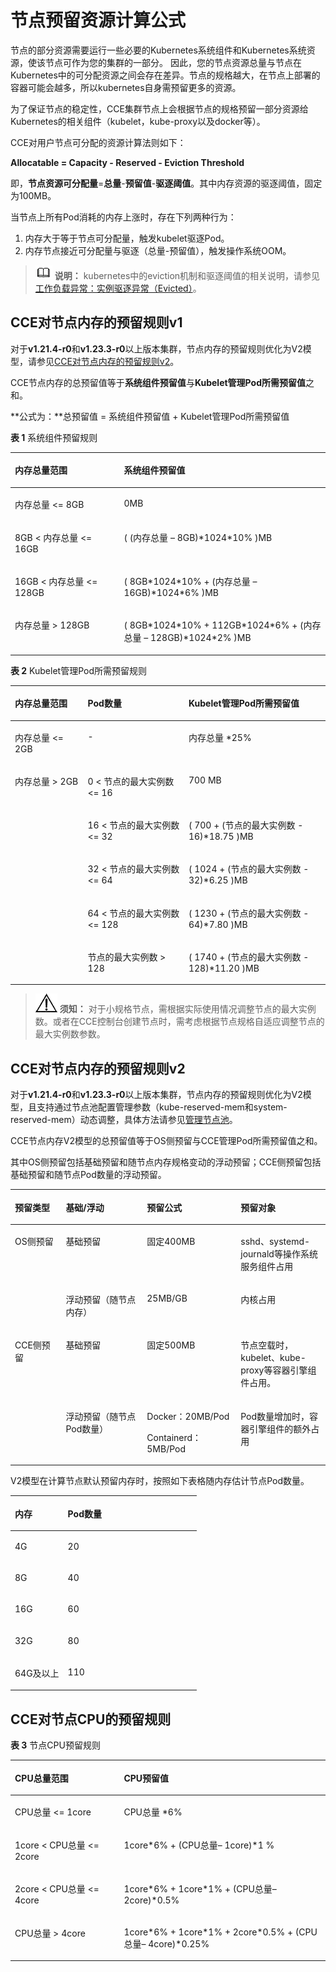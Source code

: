 # 节点预留资源计算公式<a name="cce_10_0178"></a>

节点的部分资源需要运行一些必要的Kubernetes系统组件和Kubernetes系统资源，使该节点可作为您的集群的一部分。 因此，您的节点资源总量与节点在Kubernetes中的可分配资源之间会存在差异。节点的规格越大，在节点上部署的容器可能会越多，所以kubernetes自身需预留更多的资源。

为了保证节点的稳定性，CCE集群节点上会根据节点的规格预留一部分资源给Kubernetes的相关组件（kubelet，kube-proxy以及docker等）。

CCE对用户节点可分配的资源计算法则如下：

**Allocatable = Capacity - Reserved - Eviction Threshold**

即，**节点资源可分配量**=**总量**-**预留值**-**驱逐阈值**。其中内存资源的驱逐阈值，固定为100MB。

当节点上所有Pod消耗的内存上涨时，存在下列两种行为：

1.  内存大于等于节点可分配量，触发kubelet驱逐Pod。
2.  内存节点接近可分配量与驱逐（总量-预留值），触发操作系统OOM。

>![](public_sys-resources/icon-note.gif) **说明：** 
>kubernetes中的eviction机制和驱逐阈值的相关说明，请参见[工作负载异常：实例驱逐异常（Evicted）](https://support.huaweicloud.com/cce_faq/cce_faq_00209.html)。

## CCE对节点内存的预留规则v1<a name="section16856143934620"></a>

对于**v1.21.4-r0**和**v1.23.3-r0**以上版本集群，节点内存的预留规则优化为V2模型，请参见[CCE对节点内存的预留规则v2](#section156741258145010)。

CCE节点内存的总预留值等于**系统组件预留值**与**Kubelet管理Pod所需预留值**之和。

**公式为：**总预留值 = 系统组件预留值 + Kubelet管理Pod所需预留值

**表 1**  系统组件预留规则

<a name="table19962121035915"></a>
<table><thead align="left"><tr id="row15963910105914"><th class="cellrowborder" valign="top" width="34.61%" id="mcps1.2.3.1.1"><p id="p1696331012593"><a name="p1696331012593"></a><a name="p1696331012593"></a>内存总量范围</p>
</th>
<th class="cellrowborder" valign="top" width="65.39%" id="mcps1.2.3.1.2"><p id="p396381013598"><a name="p396381013598"></a><a name="p396381013598"></a>系统组件预留值</p>
</th>
</tr>
</thead>
<tbody><tr id="row496381016596"><td class="cellrowborder" valign="top" width="34.61%" headers="mcps1.2.3.1.1 "><p id="p9426281054"><a name="p9426281054"></a><a name="p9426281054"></a>内存总量 &lt;= 8GB</p>
</td>
<td class="cellrowborder" valign="top" width="65.39%" headers="mcps1.2.3.1.2 "><p id="p7963161019593"><a name="p7963161019593"></a><a name="p7963161019593"></a>0MB</p>
</td>
</tr>
<tr id="row596315106595"><td class="cellrowborder" valign="top" width="34.61%" headers="mcps1.2.3.1.1 "><p id="p1963161014599"><a name="p1963161014599"></a><a name="p1963161014599"></a>8GB &lt; 内存总量 &lt;= 16GB</p>
</td>
<td class="cellrowborder" valign="top" width="65.39%" headers="mcps1.2.3.1.2 "><p id="p10963510135919"><a name="p10963510135919"></a><a name="p10963510135919"></a>( (内存总量 – 8GB)*1024*10% )MB</p>
</td>
</tr>
<tr id="row17963410125919"><td class="cellrowborder" valign="top" width="34.61%" headers="mcps1.2.3.1.1 "><p id="p0963111055917"><a name="p0963111055917"></a><a name="p0963111055917"></a>16GB &lt; 内存总量 &lt;= 128GB</p>
</td>
<td class="cellrowborder" valign="top" width="65.39%" headers="mcps1.2.3.1.2 "><p id="p1896314102596"><a name="p1896314102596"></a><a name="p1896314102596"></a>( 8GB*1024*10% + (内存总量 – 16GB)*1024*6% )MB</p>
</td>
</tr>
<tr id="row189631910175912"><td class="cellrowborder" valign="top" width="34.61%" headers="mcps1.2.3.1.1 "><p id="p8963710135918"><a name="p8963710135918"></a><a name="p8963710135918"></a>内存总量 &gt; 128GB</p>
</td>
<td class="cellrowborder" valign="top" width="65.39%" headers="mcps1.2.3.1.2 "><p id="p10963510105914"><a name="p10963510105914"></a><a name="p10963510105914"></a>( 8GB*1024*10% + 112GB*1024*6% + (内存总量 – 128GB)*1024*2% )MB</p>
</td>
</tr>
</tbody>
</table>

**表 2**  Kubelet管理Pod所需预留规则

<a name="table124614211528"></a>
<table><thead align="left"><tr id="row446112112218"><th class="cellrowborder" valign="top" width="23.122312231223123%" id="mcps1.2.4.1.1"><p id="p4461521121"><a name="p4461521121"></a><a name="p4461521121"></a>内存总量范围</p>
</th>
<th class="cellrowborder" valign="top" width="32.023202320232016%" id="mcps1.2.4.1.2"><p id="p1461142111216"><a name="p1461142111216"></a><a name="p1461142111216"></a>Pod数量</p>
</th>
<th class="cellrowborder" valign="top" width="44.85448544854486%" id="mcps1.2.4.1.3"><p id="p1746117210214"><a name="p1746117210214"></a><a name="p1746117210214"></a>Kubelet管理Pod所需预留值</p>
</th>
</tr>
</thead>
<tbody><tr id="row1246132112212"><td class="cellrowborder" valign="top" width="23.122312231223123%" headers="mcps1.2.4.1.1 "><p id="p84615211023"><a name="p84615211023"></a><a name="p84615211023"></a>内存总量 &lt;= 2GB</p>
</td>
<td class="cellrowborder" valign="top" width="32.023202320232016%" headers="mcps1.2.4.1.2 "><p id="p7461321028"><a name="p7461321028"></a><a name="p7461321028"></a>-</p>
</td>
<td class="cellrowborder" valign="top" width="44.85448544854486%" headers="mcps1.2.4.1.3 "><p id="p1046152115213"><a name="p1046152115213"></a><a name="p1046152115213"></a>内存总量 *25%</p>
</td>
</tr>
<tr id="row1346142120210"><td class="cellrowborder" rowspan="5" valign="top" width="23.122312231223123%" headers="mcps1.2.4.1.1 "><p id="p1846192112212"><a name="p1846192112212"></a><a name="p1846192112212"></a>内存总量 &gt; 2GB</p>
</td>
<td class="cellrowborder" valign="top" width="32.023202320232016%" headers="mcps1.2.4.1.2 "><p id="p74611219215"><a name="p74611219215"></a><a name="p74611219215"></a>0 &lt; 节点的最大实例数 &lt;= 16</p>
</td>
<td class="cellrowborder" valign="top" width="44.85448544854486%" headers="mcps1.2.4.1.3 "><p id="p84617211218"><a name="p84617211218"></a><a name="p84617211218"></a>700 MB</p>
</td>
</tr>
<tr id="row1461152112217"><td class="cellrowborder" valign="top" headers="mcps1.2.4.1.1 "><p id="p94619211127"><a name="p94619211127"></a><a name="p94619211127"></a>16 &lt; 节点的最大实例数 &lt;= 32</p>
</td>
<td class="cellrowborder" valign="top" headers="mcps1.2.4.1.2 "><p id="p146132117210"><a name="p146132117210"></a><a name="p146132117210"></a>( 700 + (节点的最大实例数 - 16)*18.75 )MB</p>
</td>
</tr>
<tr id="row154613212210"><td class="cellrowborder" valign="top" headers="mcps1.2.4.1.1 "><p id="p4461192117218"><a name="p4461192117218"></a><a name="p4461192117218"></a>32 &lt; 节点的最大实例数 &lt;= 64</p>
</td>
<td class="cellrowborder" valign="top" headers="mcps1.2.4.1.2 "><p id="p346182112217"><a name="p346182112217"></a><a name="p346182112217"></a>( 1024 + (节点的最大实例数 - 32)*6.25 )MB</p>
</td>
</tr>
<tr id="row2461102112217"><td class="cellrowborder" valign="top" headers="mcps1.2.4.1.1 "><p id="p124615212021"><a name="p124615212021"></a><a name="p124615212021"></a>64 &lt; 节点的最大实例数 &lt;= 128</p>
</td>
<td class="cellrowborder" valign="top" headers="mcps1.2.4.1.2 "><p id="p114611121626"><a name="p114611121626"></a><a name="p114611121626"></a>( 1230 + (节点的最大实例数 - 64)*7.80 )MB</p>
</td>
</tr>
<tr id="row64617211826"><td class="cellrowborder" valign="top" headers="mcps1.2.4.1.1 "><p id="p846218211324"><a name="p846218211324"></a><a name="p846218211324"></a>节点的最大实例数 &gt; 128</p>
</td>
<td class="cellrowborder" valign="top" headers="mcps1.2.4.1.2 "><p id="p1462162111214"><a name="p1462162111214"></a><a name="p1462162111214"></a>( 1740 + (节点的最大实例数 - 128)*11.20 )MB</p>
</td>
</tr>
</tbody>
</table>

>![](public_sys-resources/icon-notice.gif) **须知：** 
>对于小规格节点，需根据实际使用情况调整节点的最大实例数。或者在CCE控制台创建节点时，需考虑根据节点规格自适应调整节点的最大实例数参数。

## CCE对节点内存的预留规则v2<a name="section156741258145010"></a>

对于**v1.21.4-r0**和**v1.23.3-r0**以上版本集群，节点内存的预留规则优化为V2模型，且支持通过节点池配置管理参数（kube-reserved-mem和system-reserved-mem）动态调整，具体方法请参见[管理节点池](管理节点池.md)。

CCE节点内存V2模型的总预留值等于OS侧预留与CCE管理Pod所需预留值之和。

其中OS侧预留包括基础预留和随节点内存规格变动的浮动预留；CCE侧预留包括基础预留和随节点Pod数量的浮动预留。

<a name="table1061012595214"></a>
<table><thead align="left"><tr id="row186517555218"><th class="cellrowborder" valign="top" width="16.14838516148385%" id="mcps1.1.5.1.1"><p id="p265117518526"><a name="p265117518526"></a><a name="p265117518526"></a>预留类型</p>
</th>
<th class="cellrowborder" valign="top" width="25.77742225777422%" id="mcps1.1.5.1.2"><p id="p16651125165213"><a name="p16651125165213"></a><a name="p16651125165213"></a>基础/浮动</p>
</th>
<th class="cellrowborder" valign="top" width="29.75702429757024%" id="mcps1.1.5.1.3"><p id="p8651175175213"><a name="p8651175175213"></a><a name="p8651175175213"></a>预留公式</p>
</th>
<th class="cellrowborder" valign="top" width="28.317168283171686%" id="mcps1.1.5.1.4"><p id="p13651454524"><a name="p13651454524"></a><a name="p13651454524"></a>预留对象</p>
</th>
</tr>
</thead>
<tbody><tr id="row1565111510525"><td class="cellrowborder" rowspan="2" valign="top" width="16.14838516148385%" headers="mcps1.1.5.1.1 "><p id="p1065110515527"><a name="p1065110515527"></a><a name="p1065110515527"></a>OS侧预留</p>
</td>
<td class="cellrowborder" valign="top" width="25.77742225777422%" headers="mcps1.1.5.1.2 "><p id="p19651155135214"><a name="p19651155135214"></a><a name="p19651155135214"></a>基础预留</p>
</td>
<td class="cellrowborder" valign="top" width="29.75702429757024%" headers="mcps1.1.5.1.3 "><p id="p26511520521"><a name="p26511520521"></a><a name="p26511520521"></a>固定400MB</p>
</td>
<td class="cellrowborder" valign="top" width="28.317168283171686%" headers="mcps1.1.5.1.4 "><p id="p116511516525"><a name="p116511516525"></a><a name="p116511516525"></a>sshd、systemd-journald等操作系统服务组件占用</p>
</td>
</tr>
<tr id="row86513545216"><td class="cellrowborder" valign="top" headers="mcps1.1.5.1.1 "><p id="p765195115213"><a name="p765195115213"></a><a name="p765195115213"></a>浮动预留（随节点内存）</p>
</td>
<td class="cellrowborder" valign="top" headers="mcps1.1.5.1.2 "><p id="p86511158527"><a name="p86511158527"></a><a name="p86511158527"></a>25MB/GB</p>
</td>
<td class="cellrowborder" valign="top" headers="mcps1.1.5.1.3 "><p id="p065116515524"><a name="p065116515524"></a><a name="p065116515524"></a>内核占用</p>
</td>
</tr>
<tr id="row146511511527"><td class="cellrowborder" rowspan="2" valign="top" width="16.14838516148385%" headers="mcps1.1.5.1.1 "><p id="p20651354525"><a name="p20651354525"></a><a name="p20651354525"></a>CCE侧预留</p>
</td>
<td class="cellrowborder" valign="top" width="25.77742225777422%" headers="mcps1.1.5.1.2 "><p id="p565175115213"><a name="p565175115213"></a><a name="p565175115213"></a>基础预留</p>
</td>
<td class="cellrowborder" valign="top" width="29.75702429757024%" headers="mcps1.1.5.1.3 "><p id="p86511258527"><a name="p86511258527"></a><a name="p86511258527"></a>固定500MB</p>
</td>
<td class="cellrowborder" valign="top" width="28.317168283171686%" headers="mcps1.1.5.1.4 "><p id="p1265118517521"><a name="p1265118517521"></a><a name="p1265118517521"></a>节点空载时， kubelet、kube-proxy等容器引擎组件占用。</p>
</td>
</tr>
<tr id="row86524555219"><td class="cellrowborder" valign="top" headers="mcps1.1.5.1.1 "><p id="p1665215575214"><a name="p1665215575214"></a><a name="p1665215575214"></a>浮动预留（随节点Pod数量）</p>
</td>
<td class="cellrowborder" valign="top" headers="mcps1.1.5.1.2 "><p id="p13652175135212"><a name="p13652175135212"></a><a name="p13652175135212"></a>Docker：20MB/Pod</p>
<p id="p146526519529"><a name="p146526519529"></a><a name="p146526519529"></a>Containerd：5MB/Pod</p>
</td>
<td class="cellrowborder" valign="top" headers="mcps1.1.5.1.3 "><p id="p865295185219"><a name="p865295185219"></a><a name="p865295185219"></a>Pod数量增加时，容器引擎组件的额外占用</p>
</td>
</tr>
</tbody>
</table>

V2模型在计算节点默认预留内存时，按照如下表格随内存估计节点Pod数量。

<a name="table1710310156526"></a>
<table><thead align="left"><tr id="row513581518529"><th class="cellrowborder" valign="top" width="28.4%" id="mcps1.1.3.1.1"><p id="p1135115115220"><a name="p1135115115220"></a><a name="p1135115115220"></a>内存</p>
</th>
<th class="cellrowborder" valign="top" width="71.6%" id="mcps1.1.3.1.2"><p id="p91356155525"><a name="p91356155525"></a><a name="p91356155525"></a>Pod数量</p>
</th>
</tr>
</thead>
<tbody><tr id="row12135815115220"><td class="cellrowborder" valign="top" width="28.4%" headers="mcps1.1.3.1.1 "><p id="p4135815115215"><a name="p4135815115215"></a><a name="p4135815115215"></a>4G</p>
</td>
<td class="cellrowborder" valign="top" width="71.6%" headers="mcps1.1.3.1.2 "><p id="p1113517152524"><a name="p1113517152524"></a><a name="p1113517152524"></a>20</p>
</td>
</tr>
<tr id="row91351715165213"><td class="cellrowborder" valign="top" width="28.4%" headers="mcps1.1.3.1.1 "><p id="p4135201585212"><a name="p4135201585212"></a><a name="p4135201585212"></a>8G</p>
</td>
<td class="cellrowborder" valign="top" width="71.6%" headers="mcps1.1.3.1.2 "><p id="p9135171575210"><a name="p9135171575210"></a><a name="p9135171575210"></a>40</p>
</td>
</tr>
<tr id="row15135615165214"><td class="cellrowborder" valign="top" width="28.4%" headers="mcps1.1.3.1.1 "><p id="p2135151513528"><a name="p2135151513528"></a><a name="p2135151513528"></a>16G</p>
</td>
<td class="cellrowborder" valign="top" width="71.6%" headers="mcps1.1.3.1.2 "><p id="p1513551575217"><a name="p1513551575217"></a><a name="p1513551575217"></a>60</p>
</td>
</tr>
<tr id="row913511535219"><td class="cellrowborder" valign="top" width="28.4%" headers="mcps1.1.3.1.1 "><p id="p1713512156525"><a name="p1713512156525"></a><a name="p1713512156525"></a>32G</p>
</td>
<td class="cellrowborder" valign="top" width="71.6%" headers="mcps1.1.3.1.2 "><p id="p6135515105210"><a name="p6135515105210"></a><a name="p6135515105210"></a>80</p>
</td>
</tr>
<tr id="row101359151524"><td class="cellrowborder" valign="top" width="28.4%" headers="mcps1.1.3.1.1 "><p id="p10135515195219"><a name="p10135515195219"></a><a name="p10135515195219"></a>64G及以上</p>
</td>
<td class="cellrowborder" valign="top" width="71.6%" headers="mcps1.1.3.1.2 "><p id="p1413541505216"><a name="p1413541505216"></a><a name="p1413541505216"></a>110</p>
</td>
</tr>
</tbody>
</table>

## CCE对节点CPU的预留规则<a name="section65041914716"></a>

**表 3**  节点CPU预留规则

<a name="table17922413344"></a>
<table><thead align="left"><tr id="row1895248347"><th class="cellrowborder" valign="top" width="34.61%" id="mcps1.2.3.1.1"><p id="p49162463410"><a name="p49162463410"></a><a name="p49162463410"></a>CPU总量范围</p>
</th>
<th class="cellrowborder" valign="top" width="65.39%" id="mcps1.2.3.1.2"><p id="p1291246343"><a name="p1291246343"></a><a name="p1291246343"></a>CPU预留值</p>
</th>
</tr>
</thead>
<tbody><tr id="row199142416347"><td class="cellrowborder" valign="top" width="34.61%" headers="mcps1.2.3.1.1 "><p id="p1382311613512"><a name="p1382311613512"></a><a name="p1382311613512"></a>CPU总量 &lt;= 1core</p>
</td>
<td class="cellrowborder" valign="top" width="65.39%" headers="mcps1.2.3.1.2 "><p id="p6822196203510"><a name="p6822196203510"></a><a name="p6822196203510"></a>CPU总量 *6%</p>
</td>
</tr>
<tr id="row19914246341"><td class="cellrowborder" valign="top" width="34.61%" headers="mcps1.2.3.1.1 "><p id="p108221962357"><a name="p108221962357"></a><a name="p108221962357"></a>1core &lt; CPU总量 &lt;= 2core</p>
</td>
<td class="cellrowborder" valign="top" width="65.39%" headers="mcps1.2.3.1.2 "><p id="p138211164358"><a name="p138211164358"></a><a name="p138211164358"></a>1core*6% + (CPU总量– 1core)*1 %</p>
</td>
</tr>
<tr id="row591247342"><td class="cellrowborder" valign="top" width="34.61%" headers="mcps1.2.3.1.1 "><p id="p198209653519"><a name="p198209653519"></a><a name="p198209653519"></a>2core &lt; CPU总量 &lt;= 4core</p>
</td>
<td class="cellrowborder" valign="top" width="65.39%" headers="mcps1.2.3.1.2 "><p id="p182096173516"><a name="p182096173516"></a><a name="p182096173516"></a>1core*6% + 1core*1% + (CPU总量– 2core)*0.5%</p>
</td>
</tr>
<tr id="row1795245346"><td class="cellrowborder" valign="top" width="34.61%" headers="mcps1.2.3.1.1 "><p id="p10819663350"><a name="p10819663350"></a><a name="p10819663350"></a>CPU总量 &gt; 4core</p>
</td>
<td class="cellrowborder" valign="top" width="65.39%" headers="mcps1.2.3.1.2 "><p id="p68181765353"><a name="p68181765353"></a><a name="p68181765353"></a>1core*6% + 1core*1% + 2core*0.5% + (CPU总量– 4core)*0.25%</p>
</td>
</tr>
</tbody>
</table>

